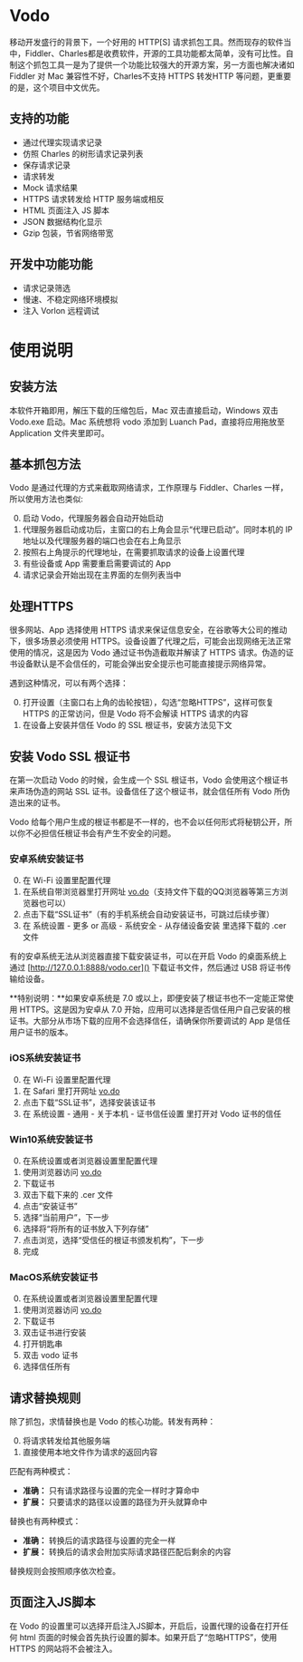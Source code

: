 Vodo
====

移动开发盛行的背景下，一个好用的 HTTP[S] 请求抓包工具。然而现存的软件当中，Fiddler、Charles都是收费软件，开源的工具功能都太简单，没有可比性。自制这个抓包工具一是为了提供一个功能比较强大的开源方案，另一方面也解决诸如 Fiddler 对 Mac 兼容性不好，Charles不支持 HTTPS 转发HTTP 等问题，更重要的是，这个项目中文优先。

## 支持的功能

 - 通过代理实现请求记录
 - 仿照 Charles 的树形请求记录列表
 - 保存请求记录
 - 请求转发
 - Mock 请求结果
 - HTTPS 请求转发给 HTTP 服务端或相反
 - HTML 页面注入 JS 脚本
 - JSON 数据结构化显示
 - Gzip 包装，节省网络带宽

## 开发中功能功能
 
 - 请求记录筛选
 - 慢速、不稳定网络环境模拟
 - 注入 Vorlon 远程调试

使用说明
=======

## 安装方法

本软件开箱即用，解压下载的压缩包后，Mac 双击直接启动，Windows 双击Vodo.exe 启动。Mac 系统想将 vodo 添加到 Luanch Pad，直接将应用拖放至 Application 文件夹里即可。

## 基本抓包方法

Vodo 是通过代理的方式来截取网络请求，工作原理与 Fiddler、Charles 一样，所以使用方法也类似:

 0. 启动 Vodo，代理服务器会自动开始启动
 0. 代理服务器启动成功后，主窗口的右上角会显示“代理已启动”。同时本机的 IP 地址以及代理服务器的端口也会在右上角显示
 0. 按照右上角提示的代理地址，在需要抓取请求的设备上设置代理
 0. 有些设备或 App 需要重启需要调试的 App
 0. 请求记录会开始出现在主界面的左侧列表当中

## 处理HTTPS

很多网站、App 选择使用 HTTPS 请求来保证信息安全，在谷歌等大公司的推动下，很多场景必须使用 HTTPS。设备设置了代理之后，可能会出现网络无法正常使用的情况，这是因为 Vodo 通过证书伪造截取并解读了 HTTPS 请求。伪造的证书设备默认是不会信任的，可能会弹出安全提示也可能直接提示网络异常。

遇到这种情况，可以有两个选择：

 0. 打开设置（主窗口右上角的齿轮按钮），勾选“忽略HTTPS”，这样可恢复 HTTPS 的正常访问，但是 Vodo 将不会解读 HTTPS 请求的内容
 0. 在设备上安装并信任 Vodo 的 SSL 根证书，安装方法见下文

## 安装 Vodo SSL 根证书

在第一次启动 Vodo 的时候，会生成一个 SSL 根证书，Vodo 会使用这个根证书来声场伪造的网站 SSL 证书。设备信任了这个根证书，就会信任所有 Vodo 所伪造出来的证书。

Vodo 给每个用户生成的根证书都是不一样的，也不会以任何形式将秘钥公开，所以你不必担信任根证书会有产生不安全的问题。

### 安卓系统安装证书

 0. 在 Wi-Fi 设置里配置代理
 0. 在系统自带浏览器里打开网址 [vo.do](http://vo.do)（支持文件下载的QQ浏览器等第三方浏览器也可以）
 0. 点击下载“SSL证书”（有的手机系统会自动安装证书，可跳过后续步骤）
 0. 在 系统设置 - 更多 or 高级 - 系统安全 - 从存储设备安装 里选择下载的 .cer 文件

有的安卓系统无法从浏览器直接下载安装证书，可以在开启 Vodo 的桌面系统上通过 [http://127.0.0.1:8888/vodo.cer]() 下载证书文件，然后通过 USB 将证书传输给设备。

**特别说明：**如果安卓系统是 7.0 或以上，即便安装了根证书也不一定能正常使用 HTTPS。这是因为安卓从 7.0 开始，应用可以选择是否信任用户自己安装的根证书。大部分从市场下载的应用不会选择信任，请确保你所要调试的 App 是信任用户证书的版本。

### iOS系统安装证书

 0. 在 Wi-Fi 设置里配置代理
 0. 在 Safari 里打开网址 [vo.do](http://vo.do)
 0. 点击下载“SSL证书”，选择安装该证书
 0. 在 系统设置 - 通用 - 关于本机 - 证书信任设置 里打开对 Vodo 证书的信任

### Win10系统安装证书

 0. 在系统设置或者浏览器设置里配置代理
 0. 使用浏览器访问 [vo.do](http://vo.do)
 0. 下载证书
 0. 双击下载下来的 .cer 文件
 0. 点击“安装证书”
 0. 选择“当前用户”，下一步
 0. 选择将“将所有的证书放入下列存储”
 0. 点击浏览，选择“受信任的根证书颁发机构”，下一步
 0. 完成

### MacOS系统安装证书

 0. 在系统设置或者浏览器设置里配置代理
 0. 使用浏览器访问 [vo.do](http://vo.do)
 0. 下载证书
 0. 双击证书进行安装
 0. 打开钥匙串
 0. 双击 vodo 证书
 0. 选择信任所有

## 请求替换规则

除了抓包，求情替换也是 Vodo 的核心功能。转发有两种：

 0. 将请求转发给其他服务端
 0. 直接使用本地文件作为请求的返回内容

匹配有两种模式：
 
 - **准确：** 只有请求路径与设置的完全一样时才算命中
 - **扩展：** 只要请求的路径以设置的路径为开头就算命中

替换也有两种模式：
 
 - **准确：** 转换后的请求路径与设置的完全一样
 - **扩展：** 转换后的请求会附加实际请求路径匹配后剩余的内容

替换规则会按照顺序依次检查。

## 页面注入JS脚本

在 Vodo 的设置里可以选择开启注入JS脚本，开启后，设置代理的设备在打开任何 html 页面的时候会首先执行设置的脚本。如果开启了“忽略HTTPS”，使用 HTTPS 的网站将不会被注入。
